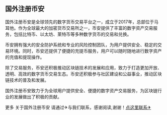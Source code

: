 ## 国外注册币安

国外注册币安是全球领先的数字货币交易平台之一，成立于2017年，总部位于马耳他。作为全球最大的加密货币交易所之一，币安提供了丰富的数字资产交易服务，包括比特币、以太坊、莱特币等多种数字货币的交易和兑换。

币安拥有强大的安全防护系统和专业的风险控制团队，为用户提供安全、稳定的交易环境。同时，币安还提供了便捷的充提币服务，用户可以随时随地进行数字资产的充值和提现操作。

除了交易服务，币安还积极推动区块链技术的发展和应用，致力于打造更加开放、透明、高效的数字货币交易生态。币安还积极参与社区建设和公益事业，推动区块链技术的普及和发展。

国外注册币安致力于为全球用户提供安全、便捷的数字资产交易服务，为区块链行业的发展做出了积极的贡献。

更多 关于国外注册币安 请通过✈与我们联系，感谢阅读,谢谢！[点这里联系✈](https://b.k02.cc)